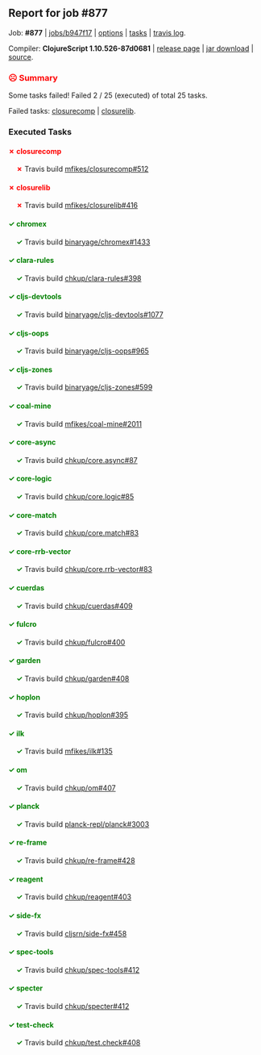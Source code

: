 ## Report for job #877

Job: **#877** | [jobs/b947f17](https://github.com/cljs-oss/canary/commit/b947f1737fcc238bbb97df02c75b3a9db9697414) | [options](options.edn) | [tasks](tasks.edn) | [travis log](https://travis-ci.org/cljs-oss/canary/builds/520561864).

Compiler: **ClojureScript 1.10.526-87d0681** | [release page](https://github.com/cljs-oss/canary/releases/tag/r1.10.526-87d0681) | [jar download](https://github.com/cljs-oss/canary/releases/download/r1.10.526-87d0681/clojurescript-1.10.526-87d0681.jar) | [source](https://github.com/mfikes/clojurescript/commit/87d06815525860fdb119246f5af4500fe21ecc21).

### <b style='color:red'>☹ Summary</b>

Some tasks failed! Failed 2 / 25 (executed) of total 25 tasks.

Failed tasks: [closurecomp](#-closurecomp) | [closurelib](#-closurelib).

### Executed Tasks

#### <b style='color:red'>&#x2717; closurecomp</b>
&nbsp;&nbsp;&nbsp;&nbsp;<b style='color:red'>&#x2717;</b> Travis build [mfikes/closurecomp#512](https://travis-ci.org/mfikes/closurecomp/builds/520562774)<br>

#### <b style='color:red'>&#x2717; closurelib</b>
&nbsp;&nbsp;&nbsp;&nbsp;<b style='color:red'>&#x2717;</b> Travis build [mfikes/closurelib#416](https://travis-ci.org/mfikes/closurelib/builds/520562776)<br>

#### <b style='color:green'>&#x2713; chromex</b>
&nbsp;&nbsp;&nbsp;&nbsp;<b style='color:green'>&#x2713;</b> Travis build [binaryage/chromex#1433](https://travis-ci.org/binaryage/chromex/builds/520562752)<br>

#### <b style='color:green'>&#x2713; clara-rules</b>
&nbsp;&nbsp;&nbsp;&nbsp;<b style='color:green'>&#x2713;</b> Travis build [chkup/clara-rules#398](https://travis-ci.org/chkup/clara-rules/builds/520562754)<br>

#### <b style='color:green'>&#x2713; cljs-devtools</b>
&nbsp;&nbsp;&nbsp;&nbsp;<b style='color:green'>&#x2713;</b> Travis build [binaryage/cljs-devtools#1077](https://travis-ci.org/binaryage/cljs-devtools/builds/520562758)<br>

#### <b style='color:green'>&#x2713; cljs-oops</b>
&nbsp;&nbsp;&nbsp;&nbsp;<b style='color:green'>&#x2713;</b> Travis build [binaryage/cljs-oops#965](https://travis-ci.org/binaryage/cljs-oops/builds/520562762)<br>

#### <b style='color:green'>&#x2713; cljs-zones</b>
&nbsp;&nbsp;&nbsp;&nbsp;<b style='color:green'>&#x2713;</b> Travis build [binaryage/cljs-zones#599](https://travis-ci.org/binaryage/cljs-zones/builds/520562772)<br>

#### <b style='color:green'>&#x2713; coal-mine</b>
&nbsp;&nbsp;&nbsp;&nbsp;<b style='color:green'>&#x2713;</b> Travis build [mfikes/coal-mine#2011](https://travis-ci.org/mfikes/coal-mine/builds/520562778)<br>

#### <b style='color:green'>&#x2713; core-async</b>
&nbsp;&nbsp;&nbsp;&nbsp;<b style='color:green'>&#x2713;</b> Travis build [chkup/core.async#87](https://travis-ci.org/chkup/core.async/builds/520562784)<br>

#### <b style='color:green'>&#x2713; core-logic</b>
&nbsp;&nbsp;&nbsp;&nbsp;<b style='color:green'>&#x2713;</b> Travis build [chkup/core.logic#85](https://travis-ci.org/chkup/core.logic/builds/520562788)<br>

#### <b style='color:green'>&#x2713; core-match</b>
&nbsp;&nbsp;&nbsp;&nbsp;<b style='color:green'>&#x2713;</b> Travis build [chkup/core.match#83](https://travis-ci.org/chkup/core.match/builds/520562790)<br>

#### <b style='color:green'>&#x2713; core-rrb-vector</b>
&nbsp;&nbsp;&nbsp;&nbsp;<b style='color:green'>&#x2713;</b> Travis build [chkup/core.rrb-vector#83](https://travis-ci.org/chkup/core.rrb-vector/builds/520562792)<br>

#### <b style='color:green'>&#x2713; cuerdas</b>
&nbsp;&nbsp;&nbsp;&nbsp;<b style='color:green'>&#x2713;</b> Travis build [chkup/cuerdas#409](https://travis-ci.org/chkup/cuerdas/builds/520562800)<br>

#### <b style='color:green'>&#x2713; fulcro</b>
&nbsp;&nbsp;&nbsp;&nbsp;<b style='color:green'>&#x2713;</b> Travis build [chkup/fulcro#400](https://travis-ci.org/chkup/fulcro/builds/520562929)<br>

#### <b style='color:green'>&#x2713; garden</b>
&nbsp;&nbsp;&nbsp;&nbsp;<b style='color:green'>&#x2713;</b> Travis build [chkup/garden#408](https://travis-ci.org/chkup/garden/builds/520562838)<br>

#### <b style='color:green'>&#x2713; hoplon</b>
&nbsp;&nbsp;&nbsp;&nbsp;<b style='color:green'>&#x2713;</b> Travis build [chkup/hoplon#395](https://travis-ci.org/chkup/hoplon/builds/520562922)<br>

#### <b style='color:green'>&#x2713; ilk</b>
&nbsp;&nbsp;&nbsp;&nbsp;<b style='color:green'>&#x2713;</b> Travis build [mfikes/ilk#135](https://travis-ci.org/mfikes/ilk/builds/520562855)<br>

#### <b style='color:green'>&#x2713; om</b>
&nbsp;&nbsp;&nbsp;&nbsp;<b style='color:green'>&#x2713;</b> Travis build [chkup/om#407](https://travis-ci.org/chkup/om/builds/520562859)<br>

#### <b style='color:green'>&#x2713; planck</b>
&nbsp;&nbsp;&nbsp;&nbsp;<b style='color:green'>&#x2713;</b> Travis build [planck-repl/planck#3003](https://travis-ci.org/planck-repl/planck/builds/520562944)<br>

#### <b style='color:green'>&#x2713; re-frame</b>
&nbsp;&nbsp;&nbsp;&nbsp;<b style='color:green'>&#x2713;</b> Travis build [chkup/re-frame#428](https://travis-ci.org/chkup/re-frame/builds/520562872)<br>

#### <b style='color:green'>&#x2713; reagent</b>
&nbsp;&nbsp;&nbsp;&nbsp;<b style='color:green'>&#x2713;</b> Travis build [chkup/reagent#403](https://travis-ci.org/chkup/reagent/builds/520562878)<br>

#### <b style='color:green'>&#x2713; side-fx</b>
&nbsp;&nbsp;&nbsp;&nbsp;<b style='color:green'>&#x2713;</b> Travis build [cljsrn/side-fx#458](https://travis-ci.org/cljsrn/side-fx/builds/520562898)<br>

#### <b style='color:green'>&#x2713; spec-tools</b>
&nbsp;&nbsp;&nbsp;&nbsp;<b style='color:green'>&#x2713;</b> Travis build [chkup/spec-tools#412](https://travis-ci.org/chkup/spec-tools/builds/520562890)<br>

#### <b style='color:green'>&#x2713; specter</b>
&nbsp;&nbsp;&nbsp;&nbsp;<b style='color:green'>&#x2713;</b> Travis build [chkup/specter#412](https://travis-ci.org/chkup/specter/builds/520562996)<br>

#### <b style='color:green'>&#x2713; test-check</b>
&nbsp;&nbsp;&nbsp;&nbsp;<b style='color:green'>&#x2713;</b> Travis build [chkup/test.check#408](https://travis-ci.org/chkup/test.check/builds/520562965)<br>